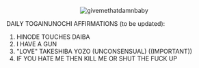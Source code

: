 <div align="center">

![givemethatdamnbaby](https://github.com/user-attachments/assets/ffcb6151-5f03-47cb-86fa-2c7b64fa0a65)

<div align="left">
DAILY TOGAINUNOCHI AFFIRMATIONS (to be updated):

  1. HINODE TOUCHES DAIBA
  2. I HAVE A GUN
  3. "LOVE" TAKESHIBA YOZO (UNCONSENSUAL) ((IMPORTANT))
  4. IF YOU HATE ME THEN KILL ME OR SHUT THE FUCK UP
